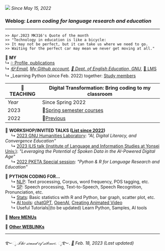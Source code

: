 ![](https://komarev.com/ghpvc/?username=MK316&color=blueviolet&label=VISIT+count) _Since May 15, 2022_  

### Weblog: _Learn coding for language research and education_  
--- 
~~~
>> Apr.2023 MK316's Quote of the month
>> "Technology in education is like a bicycle:
>> It may not be perfect, but it can take us where we need to go. 
>> Waiting for the perfect car may mean we never get moving at all."
~~~


🌱 **MY**   
↳ [💦 Profile, publications](https://github.com/MK316/MK316.github.io/blob/main/res/profile.md)   
↳ _[📪 Email](mailto:MK3one6@gmail.com), [My Github account](github.com/MK316), [🏢 Dept. of English Education, GNU](https://englishedu.gnu.ac.kr)_, [🎋 LMS](https://rec.ac.kr/gnu)    
↳ _Learning Python (since Feb. 2022) together: [Study members](https://github.com/MK316/MK316.github.io/blob/main/study.md)
 
  
|🌱 **TEACHING**| **Digital Transformation: Bring coding to my classroom**|
|--|--|
|_Year_| Since Spring 2022|
|2023|📗[Spring semester courses](https://github.com/MK316/Spring2023/blob/main/README.md)|
|2022|📗[Previous](/res/teaching.md)|


🌱 **WORKSHOP/INVITED TALKS ([List since 2022](https://github.com/MK316/workshops/blob/main/README.md))**   
&nbsp;&nbsp;&nbsp;&nbsp; ↳ [2023 GNU Humanities Laboratory](https://github.com/MK316/workshops/blob/main/20230512_GNU/README.md): _"AI, Digital Literacy, and Convergence Education"_  
&nbsp;&nbsp;&nbsp;&nbsp; ↳ [2023 ILIS talk (Institute of Language and Information Studies at Yonsei Univ.)](https://github.com/MK316/workshops/blob/main/20230126_yonsei/index.md): _"Leveraging the Potential of Spoken Data in the AI-Powered Digital Age"_    
&nbsp;&nbsp;&nbsp;&nbsp; ↳ [2022 PKETA Special session](https://github.com/MK316/pketa22/blob/main/README.md): _"Python & R for Language Research and Education"_   

 
🌱 **PYTHON CODING FOR...**   
&nbsp;&nbsp;&nbsp;&nbsp; ↳  [NLP](/res/nlp_tools.md): Text processing, Corpus, word frequency, POS tagging, etc.    
&nbsp;&nbsp;&nbsp;&nbsp; ↳  [SP](/res/sp_tools.md): Speech processing, Text-to-Speech, Speech Recognition, Pronunciation, etc.    
&nbsp;&nbsp;&nbsp;&nbsp; ↳  [Stats](/res/stats1.md): Basic statistics with R and Python, bar graph, scatter plot, etc.   
&nbsp;&nbsp;&nbsp;&nbsp; ↳  [AI tools](https://github.com/MK316/OpenAI): [chatGPT](https://chat.openai.com/chat), [OpenAI](https://openai.com/), [Creating Animated Video](https://github.com/MK316/Spring2023/blob/main/Animated_Video_with_AI.ipynb)  
&nbsp;&nbsp;&nbsp;&nbsp; ↳  Useful Tutorials|(to be updated) Learn Python, Samples, AI tools  

🍃 [**More MENUs**](https://github.com/MK316/MK316.github.io/blob/main/moremenu.md)   

🍃 [**Other WEBLINKs**](https://github.com/MK316/MK316.github.io/blob/main/otherlinks.md)  


---
   ࿐*ೃ 𝒯𝒽𝑒 𝓈𝑜𝓊𝓃𝒹 𝑜𝒻 𝓈𝒾𝓁𝑒𝓃𝒸𝑒. ೃ*࿐. 
_[💜](https://docs.google.com/forms/d/e/1FAIpQLSeTmolFd5BOzo1ZOCxowCBzV9copnE4W9kschPYzbKmpDeTJA/viewform?usp=sf_link) Feb. 18, 2023 (Last updated)_   
